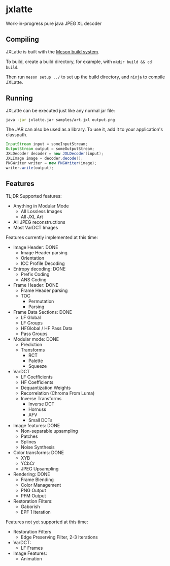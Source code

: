 # jxlatte
Work-in-progress pure java JPEG XL decoder

## Compiling
JXLatte is built with the [Meson build system](https://mesonbuild.com/).

To build, create a build directory, for example, with `mkdir build && cd build`.

Then run `meson setup ../` to set up the build directory, and `ninja` to compile JXLatte.

## Running
JXLatte can be executed just like any normal jar file:

```sh
java -jar jxlatte.jar samples/art.jxl output.png
```

The JAR can also be used as a library. To use it, add it to your application's classpath.

```java
InputStream input = someInputStream;
OutputStream output = someOutputStream;
JXLDecoder decoder = new JXLDecoder(input);
JXLImage image = decoder.decode();
PNGWriter writer = new PNGWriter(image);
writer.write(output);
```

## Features

TL;DR Supported features:
- Anything in Modular Mode
  - All Lossless Images
  - All JXL Art
- All JPEG reconstructions
- Most VarDCT Images

Features currently implemented at this time:

- Image Header: DONE
  - Image Header parsing
  - Orientation
  - ICC Profile Decoding
- Entropy decoding: DONE
  - Prefix Coding
  - ANS Coding
- Frame Header: DONE
  - Frame Header parsing
  - TOC
    - Permutation
    - Parsing
- Frame Data Sections: DONE
  - LF Global
  - LF Groups
  - HFGlobal / HF Pass Data
  - Pass Groups
- Modular mode: DONE
  - Prediction
  - Transforms
    - RCT
    - Palette
    - Squeeze
- VarDCT
  - LF Coefficients
  - HF Coefficients
  - Dequantization Weights
  - Recorrelation (Chroma From Luma)
  - Inverse Transforms
    - Inverse DCT
    - Hornuss
    - AFV
    - Small DCTs
- Image features: DONE
  - Non-separable upsampling
  - Patches
  - Splines
  - Noise Synthesis
- Color transforms: DONE
  - XYB
  - YCbCr
  - JPEG Upsampling
- Rendering: DONE
  - Frame Blending
  - Color Management
  - PNG Output
  - PFM Output
- Restoration Filters:
  - Gaborish
  - EPF 1 Iteration

Features not yet supported at this time:

- Restoration Filters
  - Edge Preserving Filter, 2-3 Iterations
- VarDCT:
  - LF Frames
- Image Features:
  - Animation
